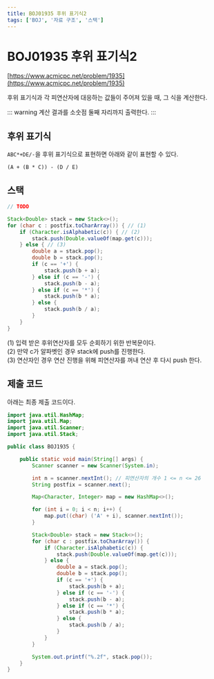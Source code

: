 ```yaml
---
title: BOJ01935 후위 표기식2
tags: ['BOJ', '자료 구조', '스택']
---
```


# BOJ01935 후위 표기식2

[https://www.acmicpc.net/problem/1935](https://www.acmicpc.net/problem/1935)

후위 표기식과 각 피연산자에 대응하는 값들이 주어져 있을 때, 그 식을 계산한다.

::: warning
계산 결과를 소숫점 둘째 자리까지 출력한다.
:::

## 후위 표기식

`ABC*+DE/-`을 후위 표기식으로 표현하면 아래와 같이 표현할 수 있다.

```
(A + (B * C)) - (D / E) 
```

## 스택

```java
// TODO
```

```java
Stack<Double> stack = new Stack<>();
for (char c : postfix.toCharArray()) { // (1)
    if (Character.isAlphabetic(c)) { // (2)
        stack.push(Double.valueOf(map.get(c)));
    } else { // (3)
        double a = stack.pop();
        double b = stack.pop();
        if (c == '+') {
            stack.push(b + a);
        } else if (c == '-') {
            stack.push(b - a);
        } else if (c == '*') {
            stack.push(b * a);
        } else {
            stack.push(b / a);
        }
    }
}
```

(1) 입력 받은 후위연산자를 모두 순회하기 위한 반복문이다. <br>
(2) 만약 c가 알파벳인 경우 stack에 push를 진행한다. <br>
(3) 연산자인 경우 연산 진행을 위해 피연산자를 꺼내 연산 후 다시 push 한다. <br>

## 제출 코드

아래는 최종 제출 코드이다.

```java
import java.util.HashMap;
import java.util.Map;
import java.util.Scanner;
import java.util.Stack;

public class BOJ1935 {

    public static void main(String[] args) {
        Scanner scanner = new Scanner(System.in);

        int n = scanner.nextInt(); // 피연산자의 개수 1 <= n <= 26
        String postfix = scanner.next();

        Map<Character, Integer> map = new HashMap<>();

        for (int i = 0; i < n; i++) {
            map.put((char) ('A' + i), scanner.nextInt());
        }

        Stack<Double> stack = new Stack<>();
        for (char c : postfix.toCharArray()) {
            if (Character.isAlphabetic(c)) {
                stack.push(Double.valueOf(map.get(c)));
            } else {
                double a = stack.pop();
                double b = stack.pop();
                if (c == '+') {
                    stack.push(b + a);
                } else if (c == '-') {
                    stack.push(b - a);
                } else if (c == '*') {
                    stack.push(b * a);
                } else {
                    stack.push(b / a);
                }
            }
        }

        System.out.printf("%.2f", stack.pop());
    }
}
```

<TagLinks />
